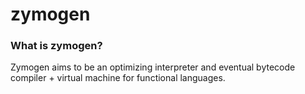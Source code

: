 # zymogen

### What is zymogen?

Zymogen aims to be an optimizing interpreter and eventual bytecode compiler + virtual machine for functional languages. 
